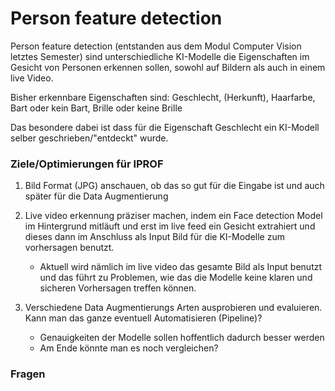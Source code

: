 # Person feature detection
Person feature detection (entstanden aus dem Modul Computer Vision letztes Semester) sind unterschiedliche KI-Modelle die Eigenschaften im Gesicht von Personen erkennen sollen, sowohl auf Bildern als auch in einem live Video.

Bisher erkennbare Eigenschaften sind: Geschlecht, (Herkunft), Haarfarbe, Bart oder kein Bart, Brille oder keine Brille

Das besondere dabei ist dass für die Eigenschaft Geschlecht ein KI-Modell selber geschrieben/"entdeckt" wurde.


### Ziele/Optimierungen für IPROF
1. Bild Format (JPG) anschauen, ob das so gut für die Eingabe ist und auch später für die Data Augmentierung

2. Live video erkennung präziser machen, indem ein Face detection Model im Hintergrund mitläuft und erst im live feed ein Gesicht extrahiert und dieses dann im Anschluss als Input Bild für die KI-Modelle zum vorhersagen benutzt.
    - Aktuell wird nämlich im live video das gesamte Bild als Input benutzt und das führt zu Problemen, wie das die Modelle keine klaren und sicheren Vorhersagen treffen können.

3. Verschiedene Data Augmentierungs Arten ausprobieren und evaluieren. Kann man das ganze eventuell Automatisieren (Pipeline)?
    - Genauigkeiten der Modelle sollen hoffentlich dadurch besser werden
    - Am Ende könnte man es noch vergleichen?


### Fragen